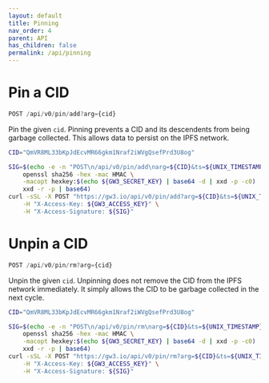 ```yaml
---
layout: default
title: Pinning
nav_order: 4
parent: API
has_children: false
permalink: /api/pinning
---
```


# Pin a CID

```javascript
POST /api/v0/pin/add?arg={cid}
```

Pin the given `cid`.
Pinning prevents a CID and its descendents from being garbage collected.
This allows data to persist on the IPFS network.

```bash
CID="QmVR8ML33bKpJdEcvMR66gkm1Nraf2iWVgQsefPrd3U8og"

SIG=$(echo -e -n "POST\n/api/v0/pin/add\narg=${CID}&ts=${UNIX_TIMESTAMP}" | \
    openssl sha256 -hex -mac HMAC \
    -macopt hexkey:$(echo ${GW3_SECRET_KEY} | base64 -d | xxd -p -c0) | \
    xxd -r -p | base64)
curl -sSL -X POST "https://gw3.io/api/v0/pin/add?arg=${CID}&ts=${UNIX_TIMESTAMP}" \
    -H "X-Access-Key: ${GW3_ACCESS_KEY}" \
    -H "X-Access-Signature: ${SIG}"
```

# Unpin a CID

```javascript
POST /api/v0/pin/rm?arg={cid}
```

Unpin the given `cid`.
Unpinning does not remove the CID from the IPFS network immediately.
It simply allows the CID to be garbage collected in the next cycle.

```bash
CID="QmVR8ML33bKpJdEcvMR66gkm1Nraf2iWVgQsefPrd3U8og"

SIG=$(echo -e -n "POST\n/api/v0/pin/rm\narg=${CID}&ts=${UNIX_TIMESTAMP}" | \
    openssl sha256 -hex -mac HMAC \
    -macopt hexkey:$(echo ${GW3_SECRET_KEY} | base64 -d | xxd -p -c0) | \
    xxd -r -p | base64)
curl -sSL -X POST "https://gw3.io/api/v0/pin/rm?arg=${CID}&ts=${UNIX_TIMESTAMP}" \
    -H "X-Access-Key: ${GW3_ACCESS_KEY}" \
    -H "X-Access-Signature: ${SIG}"
```
